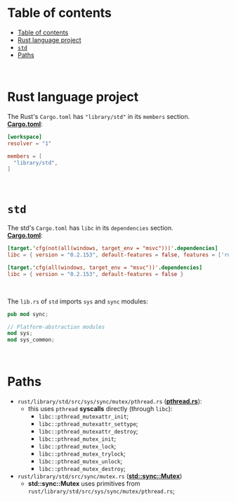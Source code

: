 # Table of contents
- [Table of contents](#table-of-contents)
- [Rust language project](#rust-language-project)
- [`std`](#std)
- [Paths](#paths)

<br>

# Rust language project
The Rust's `Cargo.toml` has `"library/std"` in its `members` section.<br>
[**Cargo.toml**](https://github.com/rust-lang/rust/blob/master/Cargo.toml):
```toml
[workspace]
resolver = "1"

members = [
  "library/std",
]
```

<br>

# `std`
The std's `Cargo.toml` has `libc` in its `dependencies` section.<br>
[**Cargo.toml**](https://github.com/rust-lang/rust/blob/master/library/std/Cargo.toml):
```toml
[target.'cfg(not(all(windows, target_env = "msvc")))'.dependencies]
libc = { version = "0.2.153", default-features = false, features = ['rustc-dep-of-std'], public = true }

[target.'cfg(all(windows, target_env = "msvc"))'.dependencies]
libc = { version = "0.2.153", default-features = false }
```

<br>

The `lib.rs` of `std` imports `sys` and `sync` modules:
```rust
pub mod sync;

// Platform-abstraction modules
mod sys;
mod sys_common;
```

<br>

# Paths
- `rust/library/std/src/sys/sync/mutex/pthread.rs` ([**pthread.rs**](https://github.com/rust-lang/rust/blob/master/library/std/src/sys/sync/mutex/pthread.rs)):
  - this uses `pthread` **syscalls** directly (through `libc`):
    - `libc::pthread_mutexattr_init`;
    - `libc::pthread_mutexattr_settype`;
    - `libc::pthread_mutexattr_destroy`;
    - `libc::pthread_mutex_init`;
    - `libc::pthread_mutex_lock`;
    - `libc::pthread_mutex_trylock`;
    - `libc::pthread_mutex_unlock`;
    - `libc::pthread_mutex_destroy`;
- `rust/library/std/src/sync/mutex.rs` ([**std::sync::Mutex**](https://github.com/rust-lang/rust/blob/master/library/std/src/sync/mutex.rs))
  - **std::sync::Mutex** uses primitives from `rust/library/std/src/sys/sync/mutex/pthread.rs`;
